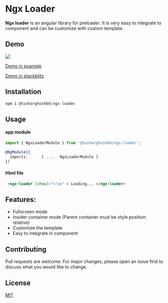 # Ngx Loader

**Ngx loader** is an angular library for preloader. It is very easy to integrate to component and can be customize with custom template.


## Demo
![](https://media.giphy.com/media/LPSuxSHJD5Efe1Y3S9/giphy.gif)

[Demo in example](https://tusharghoshbd.github.io/ngx-loader/#)

[Demo in stackblitz](https://stackblitz.com/edit/ngx-loader?file=src/app/app.component.ts)

## Installation

```ts
npm i @tusharghoshbd/ngx-loader
```

## Usage
#### app module
```ts
import { NgxLoaderModule } from '@tusharghoshbd/ngx-loader';

@NgModule({
  imports:      [ ...,  NgxLoaderModule ]
})
```
#### Html file
```html
 <ngx-loader [show]="true" > Loading... </ngx-loader>
```

## Features:
* Fullscreen mode 
* Insider container mode (Parent container must be style position: relative)
* Customize the template
* Easy to integrate in component

## Contributing
Pull requests are welcome. For major changes, please open an issue first to discuss what you would like to change.



## License
[MIT](https://choosealicense.com/licenses/mit/)